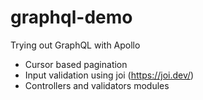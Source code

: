 # graphql-demo

Trying out GraphQL with Apollo

- Cursor based pagination
- Input validation using joi (https://joi.dev/)
- Controllers and validators modules
